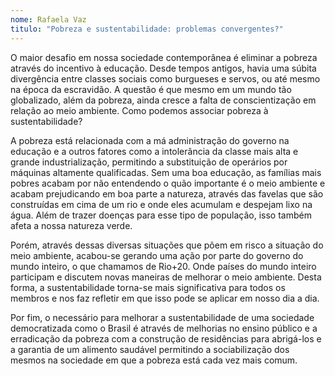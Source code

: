 ```yaml
---
nome: Rafaela Vaz
titulo: "Pobreza e sustentabilidade: problemas convergentes?"
---
```


O maior desafio em nossa sociedade contemporânea é eliminar a pobreza através do incentivo à educação. Desde tempos antigos, havia uma súbita divergência entre classes sociais como burgueses e servos, ou até mesmo na época da escravidão. A questão é que mesmo em um mundo tão globalizado, além  da pobreza, ainda cresce a falta de conscientização em relação ao meio ambiente. Como podemos associar pobreza à sustentabilidade?

A pobreza está relacionada com a má administração do governo na educação e a outros fatores como a intolerância da classe mais alta e grande industrialização, permitindo a substituição de operários por máquinas altamente qualificadas. Sem uma boa educação, as famílias mais pobres acabam por não entendendo o quão importante é o meio ambiente e acabam prejudicando em boa parte a natureza, através das favelas que são construídas em cima de um rio e onde eles acumulam e despejam lixo na água. Além de trazer doenças para esse tipo de população, isso também afeta a nossa natureza verde.

Porém, através dessas diversas situações que põem em risco a situação do meio ambiente, acabou-se gerando uma ação por parte do governo do mundo inteiro, o que chamamos de Rio+20. Onde países do mundo inteiro participam e discutem novas maneiras de melhorar o meio ambiente. Desta forma, a sustentabilidade torna-se mais significativa para todos os membros e nos faz refletir em que isso pode se aplicar em nosso dia a dia.

Por fim, o necessário para melhorar a sustentabilidade de uma sociedade democratizada como o Brasil é através de melhorias no ensino público e a erradicação da pobreza com a construção de residências para abrigá-los e a garantia de um alimento saudável permitindo a sociabilização dos mesmos na sociedade em que a pobreza está cada vez mais comum.
